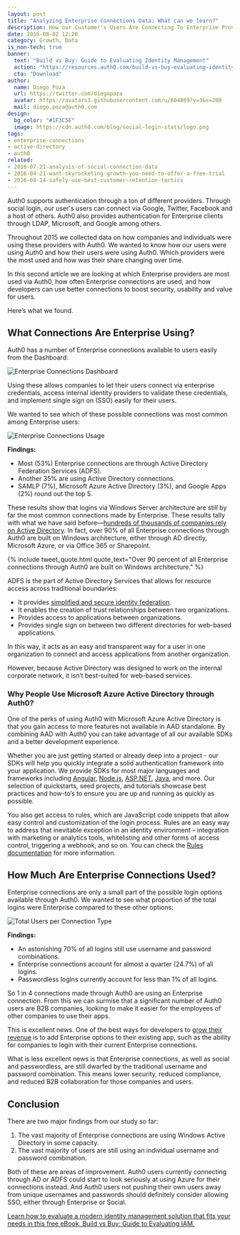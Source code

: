```yaml
---
layout: post
title: "Analyzing Enterprise Connections Data: What can we learn?"
description: How our Customer's Users Are Connecting To Enterprise Providers
date: 2016-08-02 12:20
category: Growth, Data
is_non-tech: true
banner:
  text: "Build vs Buy: Guide to Evaluating Identity Management"
  action: "https://resources.auth0.com/build-vs-buy-evaluating-identity-management/"
  cta: "Download"
author:
  name: Diego Poza
  url: https://twitter.com/diegopoza
  avatar: https://avatars3.githubusercontent.com/u/604869?v=3&s=200
  mail: diego.poza@auth0.com
design:
  bg_color: "#1F3C5E"
  image: https://cdn.auth0.com/blog/social-login-stats/logo.png
tags:
- enterprise-connections
- active-directory
- auth0
related:
- 2016-07-21-analysis-of-social-connection-data
- 2016-04-21-want-skyrocketing-growth-you-need-to-offer-a-free-trial
- 2016-04-14-safely-use-best-customer-retention-tactics
---
```


Auth0 supports authentication through a ton of different providers. Through social login, our user's users can connect via Google, Twitter, Facebook and a host of others. Auth0 also provides authentication for Enterprise clients through LDAP, Microsoft, and Google among others.

Throughout 2015 we collected data on how companies and individuals were using these providers with Auth0. We wanted to know how our users were using Auth0 and how their users were using Auth0. Which providers were the most used and how was their share changing over time.

In this second article we are looking at which Enterprise providers are most used via Auth0, how often Enterprise connections are used, and how developers can use better connections to boost security, usability and value for users.

Here’s what we found.

## What Connections Are Enterprise Using?

Auth0 has a number of Enterprise connections available to users easily from the Dashboard:

![Enterprise Connections Dashboard](https://cdn.auth0.com/blog/enterprise-connection-stats/enterprise-connections-dashboard.png)

Using these allows companies to let their users connect via enterprise credentials, access internal identity providers to validate these credentials, and implement single sign on (SSO) easily for their users.

We wanted to see which of these possible connections was most common among Enterprise users:

![Enterprise Connections Usage](https://cdn.auth0.com/blog/enterprise-connection-stats/enterprise-connections.png)

**Findings:**

* Most (53%) Enterprise connections are through Active Directory Federation Services (ADFS).
* Another 35% are using Active Directory connections.
* SAMLP (7%), Microsoft Azure Active Directory (3%), and Google Apps (2%) round out the top 5.

These results show that logins via Windows Server architecture are still by far the most common connections made by Enterprise. These results tally with what we have said before—[hundreds of thousands of companies rely on Active Directory](https://auth0.com/blog/2013/04/10/Auth0-Windows-Azure-Active-Directory/). In fact, over 90% of all Enterprise connections through Auth0 are built on Windows architecture, either through AD directly, Microsoft Azure, or via Office 365 or Sharepoint.


{% include tweet_quote.html quote_text="Over 90 percent of all Enterprise connections through Auth0 are built on Windows architecture." %}


ADFS is the part of Active Directory Services that allows for resource access across traditional boundaries:

* It provides [simplified and secure identity federation](https://resources.auth0.com/build-vs-buy-evaluating-identity-management/).
* It enables the creation of trust relationships between two organizations.
* Provides access to applications between organizations.
* Provides single sign on between two different directories for web-based applications.

In this way, it acts as an easy and transparent way for a user in one organization to connect and access applications from another organization.

However, because Active Directory was designed to work on the internal corporate network, it isn’t best-suited for web-based services.

### Why People Use Microsoft Azure Active Directory through Auth0?
One of the perks of using Auth0 with Microsoft Azure Active Directory is that you gain access to more features not available in AAD standalone. By combining AAD with Auth0 you can take advantage of all our available SDKs and a better development experience.

Whether you are just getting started or already deep into a project - our SDKs will help you quickly integrate a solid authentication framework into your application. We provide SDKs for most major languages and frameworks including [Angular](https://auth0.com/docs/quickstart/spa/angularjs), [Node.js](https://github.com/auth0/node-auth0), [ASP.NET](https://github.com/auth0/auth0.net), [Java](https://auth0.com/docs/java-overview), and more. Our selection of quickstarts, seed projects, and tutorials showcase best practices and how-to’s to ensure you are up and running as quickly as possible.

You also get access to rules, which are JavaScript code snippets that allow easy control and customization of the login process. Rules are an easy way to address that inevitable exception in an identity environment – integration with marketing or analytics tools, whitelisting and other forms of access control, triggering a webhook, and so on. You can check the [Rules documentation](https://auth0.com/docs/rules) for more information.

## How Much Are Enterprise Connections Used?

Enterprise connections are only a small part of the possible login options available through Auth0. We wanted to see what proportion of the total logins were Enterprise compared to these other options:

![Total Users per Connection Type](https://cdn.auth0.com/blog/social-login-stats/total-users.png)

**Findings:**

* An astonishing 70% of all logins still use username and password combinations.
* Enterprise connections account for almost a quarter (24.7%) of all logins.
* Passwordless logins currently account for less than 1% of all logins.

So 1 in 4 connections made through Auth0 are using an Enterprise connection. From this we can surmise that a significant number of Auth0 users are B2B companies, looking to make it easier for the employees of other companies to use their apps.

This is excellent news. One of the best ways for developers to [grow their revenue](https://auth0.com/blog/2015/08/18/how-to-go-upmarket-and-grow-your-revenue-by-20x) is to add Enterprise options to their existing app, such as the ability for companies to login with their current Enterprise connections.

What is less excellent news is that Enterprise connections, as well as social and passwordless, are still dwarfed by the traditional username and password combination. This means lower security, reduced compliance, and reduced B2B collaboration for those companies and users.

## Conclusion

There are two major findings from our study so far:

1. The vast majority of Enterprise connections are using Windows Active Directory in some capacity.
2. The vast majority of users are still using an individual username and password combination.

Both of these are areas of improvement. Auth0 users currently connecting through AD or ADFS could start to look seriously at using Azure for their connections instead. And Auth0 users not pushing their own users away from unique usernames and passwords should definitely consider allowing SSO, either through Enterprise or Social.

[Learn how to evaluate a modern identity management solution that fits your needs in this free eBook, Build vs Buy: Guide to Evaluating IAM.](https://resources.auth0.com/build-vs-buy-evaluating-identity-management/)
